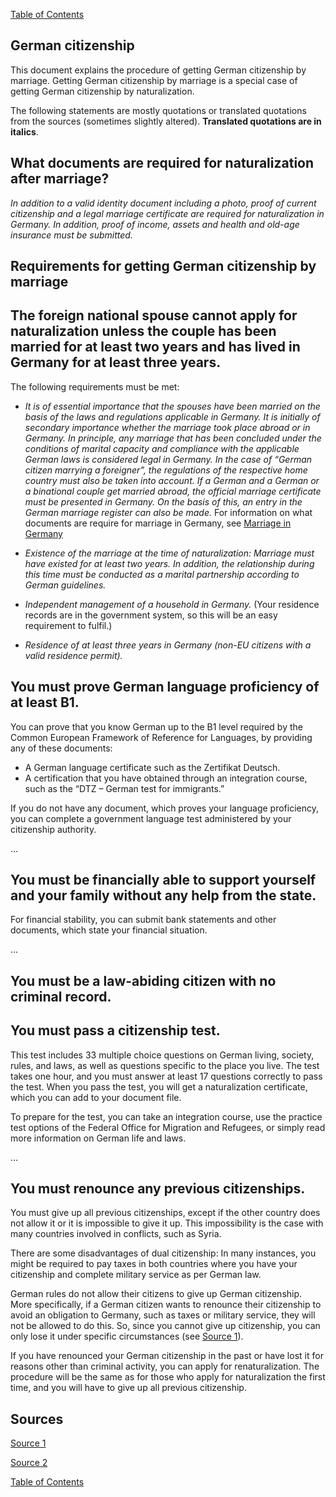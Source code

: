 [Table of Contents](Readme.md)

German citizenship
-

This document explains the procedure of getting German citizenship by marriage. Getting German citizenship by marriage is a special case of getting German citizenship by naturalization.

The following statements are mostly quotations or translated quotations from the sources (sometimes slightly altered). **Translated quotations are in italics**.

What documents are required for naturalization after marriage?
-

*In addition to a valid identity document including a photo, proof of current citizenship and a legal marriage certificate are required for naturalization in Germany. In addition, proof of income, assets and health and old-age insurance must be submitted.*

Requirements for getting German citizenship by marriage
-

The foreign national spouse cannot apply for naturalization unless the couple has been married for at least two years and has lived in Germany for at least three years.
-

The following requirements must be met:

* *It is of essential importance that the spouses have been married on the basis of the laws and regulations applicable in Germany. It is initially of secondary importance whether the marriage took place abroad or in Germany. In principle, any marriage that has been concluded under the conditions of marital capacity and compliance with the applicable German laws is considered legal in Germany. In the case of “German citizen marrying a foreigner”, the regulations of the respective home country must also be taken into account. If a German and a German or a binational couple get married abroad, the official marriage certificate must be presented in Germany. On the basis of this, an entry in the German marriage register can also be made.* For information on what documents are require for marriage in Germany, see [Marriage in Germany](Marriage-in-Germany.md)

* *Existence of the marriage at the time of naturalization: Marriage must have existed for at least two years. In addition, the relationship during this time must be conducted as a marital partnership according to German guidelines.*

* *Independent management of a household in Germany.* (Your residence records are in the government system, so this will be an easy requirement to fulfil.)

* *Residence of at least three years in Germany (non-EU citizens with a valid residence permit).*

You must prove German language proficiency of at least B1.
-

You can prove that you know German up to the B1 level required by the Common European Framework of Reference for Languages, by providing any of these documents:

* A German language certificate such as the Zertifikat Deutsch.
* A certification that you have obtained through an integration course, such as the “DTZ – German test for immigrants.”

If you do not have any document, which proves your language proficiency, you can complete a government language test administered by your citizenship authority.

...

You must be financially able to support yourself and your family without any help from the state.
-

For financial stability, you can submit bank statements and other documents, which state your financial situation.

...

You must be a law-abiding citizen with no criminal record.
-

You must pass a citizenship test.
-

This test includes 33 multiple choice questions on German living, society, rules, and laws, as well as questions specific to the place you live. The test takes one hour, and you must answer at least 17 questions correctly to pass the test. When you pass the test, you will get a naturalization certificate, which you can add to your document file.

To prepare for the test, you can take an integration course, use the practice test options of the Federal Office for Migration and Refugees, or simply read more information on German life and laws.

...

You must renounce any previous citizenships.
-

You must give up all previous citizenships, except if the other country does not allow it or it is impossible to give it up. This impossibility is the case with many countries involved in conflicts, such as Syria.

There are some disadvantages of dual citizenship: In many instances, you might be required to pay taxes in both countries where you have your citizenship and complete military service as per German law.

German rules do not allow their citizens to give up German citizenship. More specifically, if a German citizen wants to renounce their citizenship to avoid an obligation to Germany, such as taxes or military service, they will not be allowed to do this. So, since you cannot give up citizenship, you can only lose it under specific circumstances (see [Source 1](https://www.germany-visa.org/german-citizenship/)).

If you have renounced your German citizenship in the past or have lost it for reasons other than criminal activity, you can apply for renaturalization. The procedure will be the same as for those who apply for naturalization the first time, and you will have to give up all previous citizenship.


Sources
-

[Source 1](https://www.germany-visa.org/german-citizenship/)

[Source 2](https://www.antrag24.de/c/deutsche-staatsbuergerschaft-heiraten/)

[Table of Contents](Readme.md)



